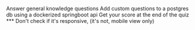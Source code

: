 Answer general knowledge questions
Add custom questions to a postgres db using a dockerized springboot api
Get your score at the end of the quiz 
*** Don't check if it's responsive, (it's not, mobile view only)
